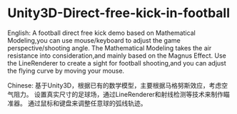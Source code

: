 # Unity3D-Direct-free-kick-in-football
English:
A football direct free kick demo based on Mathematical Modeling,you can use mouse/keyboard to adjust the game perspective/shooting angle.
The Mathematical Modeling takes the air resistance into consideration,and mainly based on the Magnus Effect.
Use the LineRenderer to create a sight for football shooting,and you can adjust the flying curve by moving your mouse.

Chinese:
基于Unity3D，根据已有的数学模型，主要根据马格努斯效应，考虑空气阻力。
设置真实尺寸的足球场，通过LineRenderer和射线检测等技术来制作瞄准器。
通过鼠标和键盘来调整任意球的弧线轨迹。
